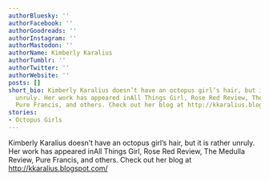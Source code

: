 ```yaml
---
authorBluesky: ''
authorFacebook: ''
authorGoodreads: ''
authorInstagram: ''
authorMastodon: ''
authorName: Kimberly Karalius
authorTumblr: ''
authorTwitter: ''
authorWebsite: ''
posts: []
short_bio: Kimberly Karalius doesn’t have an octopus girl’s hair, but it is rather
  unruly. Her work has appeared inAll Things Girl, Rose Red Review, The Medulla Review,
  Pure Francis, and others. Check out her blog at http://kkaralius.blogspot.com/
stories:
- Octopus Girls
---
```


Kimberly Karalius doesn’t have an octopus girl’s hair, but it is rather unruly. Her work has appeared inAll Things Girl, Rose Red Review, The Medulla Review, Pure Francis, and others. Check out her blog at http://kkaralius.blogspot.com/